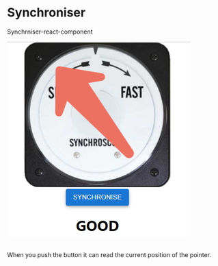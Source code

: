 # Synchroniser
Synchrniser-react-component
<br>

![Alt text](./screens/sync.PNG "SYNCHRONISER")

  <br>
When you push the button it can read the current position of the pointer.
